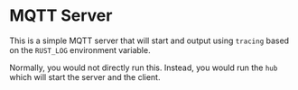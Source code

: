 # MQTT Server

This is a simple MQTT server that will start and output using `tracing` based on the `RUST_LOG` environment variable.

Normally, you would not directly run this. Instead, you would run the `hub` which will start the server and the client.
